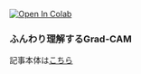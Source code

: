 [![Open In Colab](https://colab.research.google.com/assets/colab-badge.svg)](https://colab.research.google.com/github/curry-roux/zenn-article-code/blob/main/ふんわり理解するGrad-CAM/tensorflow_gradcam.ipynb)  
### ふんわり理解するGrad-CAM

記事本体は[こちら](https://zenn.dev/iq108uni/articles/7269a1b72f42be)
